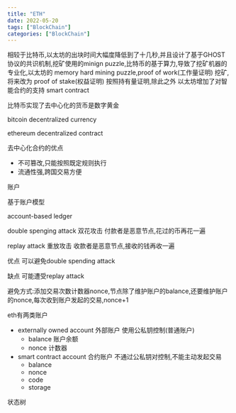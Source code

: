 ```yaml
---
title: "ETH"
date: 2022-05-20
tags: ["BlockChain"]
categories: ["BlockChain"]
---
```


相较于比特币,以太坊的出块时间大幅度降低到了十几秒,并且设计了基于GHOST协议的共识机制,挖矿使用的minign puzzle,比特币的基于算力,导致了挖矿机器的专业化,以太坊的 memory hard mining puzzle,proof of work(工作量证明) 挖矿,将来改为 proof of stake(权益证明) 按照持有量证明,除此之外 以太坊增加了对智能合约的支持 smart contract 

比特币实现了去中心化的货币是数字黄金

bitcoin decentralized currency 

ethereum decentralized contract

去中心化合约的优点

* 不可篡改,只能按照既定规则执行
* 流通性强,跨国交易方便



账户

基于账户模型

account-based ledger

double spenging attack 双花攻击  付款者是恶意节点,花过的币再花一遍

replay attack 重放攻击 收款者是恶意节点,接收的钱再收一遍



优点 可以避免double spending attack

缺点 可能遭受replay attack

避免方式:添加交易次数计数器nonce,节点除了维护账户的balance,还要维护账户的nonce,每次收到账户发起的交易,nonce+1



eth有两类账户

* externally owned account 外部账户 使用公私钥控制(普通账户)
  * balance 账户余额
  * nonce 计数器
* smart contract account 合约账户 不通过公私钥对控制,不能主动发起交易
  * balance
  * nonce
  * code
  * storage



状态树